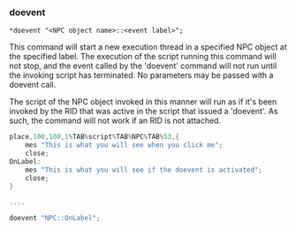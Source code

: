 ### doevent
```
*doevent "<NPC object name>::<event label>";
```

This command will start a new execution thread in a specified NPC object at the
specified label. The execution of the script running this command will not stop,
and the event called by the 'doevent' command will not run until the invoking
script has terminated. No parameters may be passed with a doevent call.

The script of the NPC object invoked in this manner will run as if it's been
invoked by the RID that was active in the script that issued a 'doevent'. As
such, the command will not work if an RID is not attached.

```c
place,100,100,1%TAB%script%TAB%NPC%TAB%53,{
    mes "This is what you will see when you click me";
    close;
OnLabel:
    mes "This is what you will see if the doevent is activated";
    close;
}

....

doevent "NPC::OnLabel";
```
